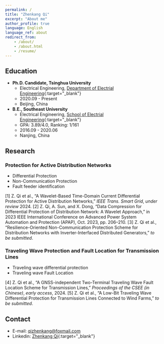 ```yaml
---
permalink: /
title: "Zhenkang Qi"
excerpt: "About me"
author_profile: true
language: English
language_ref: about
redirect_from:
    - /about/
    - /about.html
    - /resume/
---
```


## Education

-   **Ph.D. Candidate, Tsinghua University**
    -   Electrical Engineering, [Department of Electrial Engineering](https://www.eea.tsinghua.edu.cn/en/){:target="\_blank"}
    -   2020.09 - Present
    -   Beijing, China
-   **B.E., Southeast University**
    -   Electrical Engineering, [School of Electrial Engineering](https://ee.seu.edu.cn/eeen/main.psp){:target="\_blank"}
    -   GPA: 3.89/4.0, Ranking: 1/161
    -   2016.09 - 2020.06
    -   Nanjing, China

## Research

### Protection for Active Distribution Networks

-   Differential Protection
-   Non-Communication Protection
-   Fault feeder identification

[1] Z. Qi et al., “A Wavelet-Based Time-Domain Current Differential Protection for Active Distribution Networks,” _IEEE Trans. Smart Grid_, _under review_ 2024.
[2] Z. Qi, A. Sun, and X. Dong, “Data Compression for Differential Protection of Distribution Network: A Wavelet Approach,” in 2023 IEEE International Conference on Advanced Power System Automation and Protection (APAP), Oct. 2023, pp. 206–210.
[3] Z. Qi et al., “Resilience-Oriented Non-Communication Protection Scheme for Distribution Networks with Inverter-Interfaced Distributed Generators,” _to be submitted_.

### Traveling Wave Protection and Fault Location for Transmission Lines

-   Traveling wave differential protection
-   Traveling wave Fault Location

[4] Z. Qi et al., “A GNSS-independent Two-Terminal Traveling Wave Fault Location Scheme for Transmission Lines,” _Proceedings of the CSEE (in Chinese)_, _early access_, 2024.
[5] Z. Qi et al., “A Low-Bit Traveling Wave Differential Protection for Transmission Lines Connected to Wind Farms,” _to be submitted_.

<!-- ## Awards  -->

<!-- -   2023, \*\* Best Paper Award -->
<!--
-   2020, **Graduation with Honor: College Graduate Excellence Award** (Top 5%)
-   2018, **National Scholarship for Undergraduate Students** (Top 5%)
-   2018, **Excellent Student of Jiangsu Province** (Top 1%)
-   2017, **President Scholarship** (Top 1%) -->

<!-- ## Projects

-   2018, **RoboMaster of National Robotics Competition**, National Third Prize
    -   Responsible for robot motion control system in **[RoboMaster](https://www.robomaster.com/en-US){:target="\_blank"} 2018**.
    -   Embedded Development & Machine Learning Algorithm -->

<!-- | ![RoboMaster](../images/robomaster02.jpg)  | ![RoboMaster](../images/robomaster01.jpg) |
| :----------------------------------------: | :---------------------------------------: |
|             RoboMaster Moment              |             RoboMaster Moment             |
| ------------------------------------------ |           ---------------------           | -->

<!-- -   2018, **Terminal and Data based Smart Grid Technology**, Score A
    -   Student Research Training Program (SRTP)
    -   Design of load forecasting algorithm -->

<!-- | ![loadforecasting](../images/loadforecastingloadforecasting01.png) | ![loadforecasting](../images/loadforecasting02.png) |
| :----------------------------------------------------------------: | :-------------------------------------------------: |
|              Results of Short-Term Load Forecasting 1              |      Results of Short-Term Load Forecasting 2       |
|             -----------------------------------------              |                ---------------------                | -->

<!-- ## Skills

-   **Data Analysis**
    -   Wavelet analysis, Sparse representation
    -   Master scientific calculation tools, such as **Python** and **MATLAB**
    -   Data Structures and Algorithms(my [LeetCode](https://github.com/qizhenkang/myLeetCode){:target="\_blank"} Record)
    -   Self-study Courses:
        -   Convex Optimization
        -   Introduction to Artificial Intelligence
        -   Deep Learning
-   **Simulation Software**
    -   Master **PSCAD/EMTDC**
-   **English**
    -   College English Test - Band 6 (CET-6), 530
    -   IELTS (Currently preparing)
    -   Master English reading/writing skills
    -   Master literature search and management methods -->

## Contact

-   E-mail: [qizhenkang@foxmail.com](mailto:qizhenkang@foxmail.com)
-   Linkedin: [Zhenkang Qi](https://www.linkedin.com/in/qizhenkang/){:target="\_blank"}
